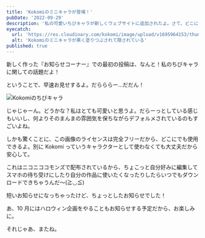 ```yaml
---
title: 'Kokomiのミニキャラが登場！'
pubDate: '2022-09-29'
description: '私の可愛いちびキャラが新しくウェブサイトに追加されたよ。さて、どこにいるでしょうか？'
eyecatch:
  url: 'https://res.cloudinary.com/kokomi/image/upload/v1695964153/thumbs/news/news-2023-09-29_1_onthy8.webp'
  alt: 'Kokomiのミニキャラが黒く塗りつぶされて隠されている'
published: true
---
```


<script>
  import ExLink from '$lib/components/utils/ExLink.svelte';
</script>

新しく作った『お知らせコーナー』での最初の投稿は、なんと！私のちびキャラに関しての話題だよ！

ということで、早速お見せするよ。だらららー...だだん！

![Kokomiのちびキャラ](https://res.cloudinary.com/kokomi/image/upload/v1695982969/news/kokomi_mini_dsragn.webp)

じゃじゃーん。どうかな？私はとても可愛いと思うよ。だらーっとしている感じもいいし、何よりそのまんまの雰囲気を保ちながらデフォルメされているのもすごいよね。

しかも驚くことに、この画像のライセンスは完全フリーだから、どこにでも使用できるよ。別に Kokomi っていうキャラクターとして使わなくても大丈夫だから安心して。

これは<ExLink href="https://commons.nicovideo.jp/works/nc315034https://commons.nicovideo.jp/works/nc315034">ニコニココモンズ</ExLink>で配布されているから、ちょこっと自分好みに編集してスマホの待ち受けにしたり自分の作品に使いたくなったりしたらいつでもダウンロードできちゃうんだ～(≧◡≦)

短いお知らせになっちゃったけど、ちょっとしたお知らせでした！

あ、10 月にはハロウィン企画をやることもお知らせする予定だから、お楽しみに。

それじゃあ、またね。
